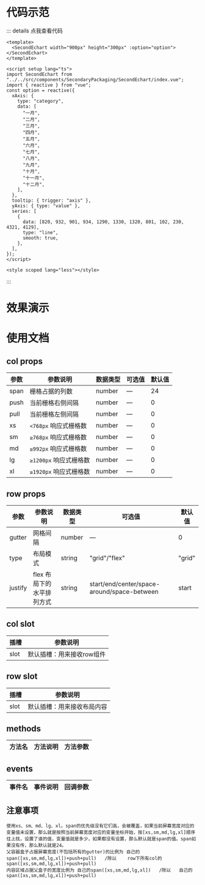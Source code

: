 # 代码示范
::: details 点我查看代码
```vue{2}
<template>
  <SecondEchart width="900px" height="300px" :option="option"></SecondEchart>
</template>

<script setup lang="ts">
import SecondEchart from "../../src/components/SecondaryPackaging/SecondEchart/index.vue";
import { reactive } from "vue";
const option = reactive({
  xAxis: {
    type: "category",
    data: [
      "一月",
      "二月",
      "三月",
      "四月",
      "五月",
      "六月",
      "七月",
      "八月",
      "九月",
      "十月",
      "十一月",
      "十二月",
    ],
  },
  tooltip: { trigger: "axis" },
  yAxis: { type: "value" },
  series: [
    {
      data: [820, 932, 901, 934, 1290, 1330, 1320, 801, 102, 230, 4321, 4129],
      type: "line",
      smooth: true,
    },
  ],
});
</script>

<style scoped lang="less"></style>
```
:::

# 效果演示
<SecondEchartTest></SecondEchartTest>

# 使用文档

## col props

| 参数 | 参数说明               | 数据类型 | 可选值 | 默认值 |
| ---- | ---------------------- | -------- | ------ | ------ |
| span | 栅格占据的列数         | number   | —      | 24     |
| push | 当前栅格右侧间隔       | number   | —      | 0      |
| pull | 当前栅格左侧间隔       | number   | —      | 0      |
| xs   | `<768px` 响应式栅格数  | number   | —      | 0      |
| sm   | `≥768px` 响应式栅格数  | number   | —      | 0      |
| md   | `≥992px` 响应式栅格数  | number   | —      | 0      |
| lg   | `≥1200px` 响应式栅格数 | number   | —      | 0      |
| xl   | `≥1920px` 响应式栅格数 | number   | —      | 0      |

## row props

| 参数    | 参数说明                  | 数据类型 | 可选值                                      | 默认值 |
| ------- | ------------------------- | -------- | ------------------------------------------- | ------ |
| gutter  | 网格间隔                  | number   | —                                           | 0      |
| type    | 布局模式                  | string   | "grid"/"flex"                               | "grid" |
| justify | flex 布局下的水平排列方式 | string   | start/end/center/space-around/space-between | start  |



## col slot

| 插槽 | 参数说明                  |
| ---- | ------------------------- |
| slot | 默认插槽：用来接收row组件 |

## row slot

| 插槽 | 参数说明                   |
| ---- | -------------------------- |
| slot | 默认插槽：用来接收布局内容 |

## methods

| 方法名 | 方法说明 | 方法参数 |
| ------ | -------- | -------- |

## events

| 事件名 | 事件说明 | 回调参数 |
| ------ | -------- | -------- |

## 注意事项

```
使用xs、sm、md、lg、xl。span的优先级没有它们高，会被覆盖，如果当前屏幕宽度对应的变量值未设置，那么就是按照当前屏幕宽度对应的变量坐标开始，按[xs,sm,md,lg,xl]顺序往上找，设置了谁的值，变量值就是多少，如果都没有设置，那么默认就是span的值。span如果没有传，那么默认就是24。
父容器盒子占据屏幕宽度(不包括所有的gutter)的比例为 自己的span([xs,sm,md,lg,xl])+push+pull)   /除以    row下所有col的span([xs,sm,md,lg,xl])+push+pull)
内容区域占据父盒子的宽度比例为 自己的span([xs,sm,md,lg,xl])   /除以   自己的span([xs,sm,md,lg,xl])+push+pull)
```

